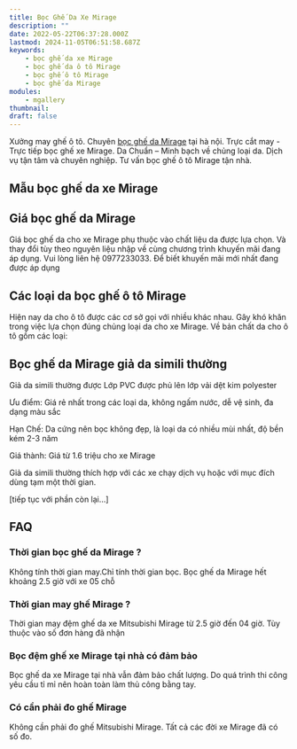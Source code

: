```yaml
---
title: Bọc Ghế Da Xe Mirage
description: ""
date: 2022-05-22T06:37:28.000Z
lastmod: 2024-11-05T06:51:58.687Z
keywords:
    - bọc ghế da xe Mirage
    - bọc ghế da ô tô Mirage
    - bọc ghế ô tô Mirage
    - bọc ghế da Mirage
modules:
    - mgallery
thumbnail: 
draft: false
---
```

Xưởng may ghế ô tô. Chuyên [bọc ghế da Mirage](https://bocgheoto.vn/mitsubishi/boc-ghe-da-xe-mirage.html) tại hà nội. Trực cắt may - Trực tiếp bọc ghế xe Mirage. Da Chuẩn – Minh bạch về chủng loại da. Dịch vụ tận tâm và chuyên nghiệp. Tư vấn bọc ghế ô tô Mirage tận nhà.

## Mẫu bọc ghế da xe Mirage

## Giá bọc ghế da Mirage

Giá bọc ghế da cho xe Mirage phụ thuộc vào chất liệu da được lựa chọn. Và thay đổi tùy theo nguyên liệu nhập về cùng chương trình khuyến mãi đang áp dụng. Vui lòng liên hệ 0977233033. Để biết khuyến mãi mới nhất đang được áp dụng

## Các loại da bọc ghế ô tô Mirage

Hiện nay da cho ô tô được các cơ sở gọi với nhiều khác nhau. Gây khó khăn trong việc lựa chọn đúng chủng loại da cho xe Mirage. Về bản chất da cho ô tô gồm các loại:

## Bọc ghế da Mirage giả da simili thường

Giả da simili thường được Lớp PVC được phủ lên lớp vải dệt kim polyester

Ưu điểm: Giá rẻ nhất trong các loại da, không ngấm nước, dễ vệ sinh, đa dạng màu sắc

Hạn Chế: Da cứng nên bọc không đẹp, là loại da có nhiều mùi nhất, độ bền kém 2-3 năm

Giá thành: Giá từ 1.6 triệu cho xe Mirage

Giả da simili thường thích hợp với các xe chạy dịch vụ hoặc với mục đích dùng tạm một thời gian.

[tiếp tục với phần còn lại...]

## FAQ

### Thời gian bọc ghế da Mirage ?
Không tính thời gian may.Chỉ tính thời gian bọc. Bọc ghế da Mirage hết khoảng 2.5 giờ với xe 05 chỗ

### Thời gian may ghế Mirage ?
Thời gian may đệm ghế da xe Mitsubishi Mirage từ 2.5 giờ đến 04 giờ. Tùy thuộc vào số đơn hàng đã nhận

### Bọc đệm ghế xe Mirage tại nhà có đảm bảo
Bọc ghế da xe Mirage tại nhà vẫn đảm bảo chất lượng. Do quá trình thi công yêu cầu tỉ mỉ nên hoàn toàn làm thủ công bằng tay.

### Có cần phải đo ghế Mirage
Không cần phải đo ghế Mitsubishi Mirage. Tất cả các đời xe Mirage đã có số đo.